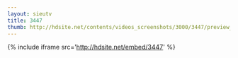 ```yaml
---
layout: sieutv
title: 3447
thumb: http://hdsite.net/contents/videos_screenshots/3000/3447/preview_360p.mp4.jpg
---
```

{% include iframe src='http://hdsite.net/embed/3447' %}
 
